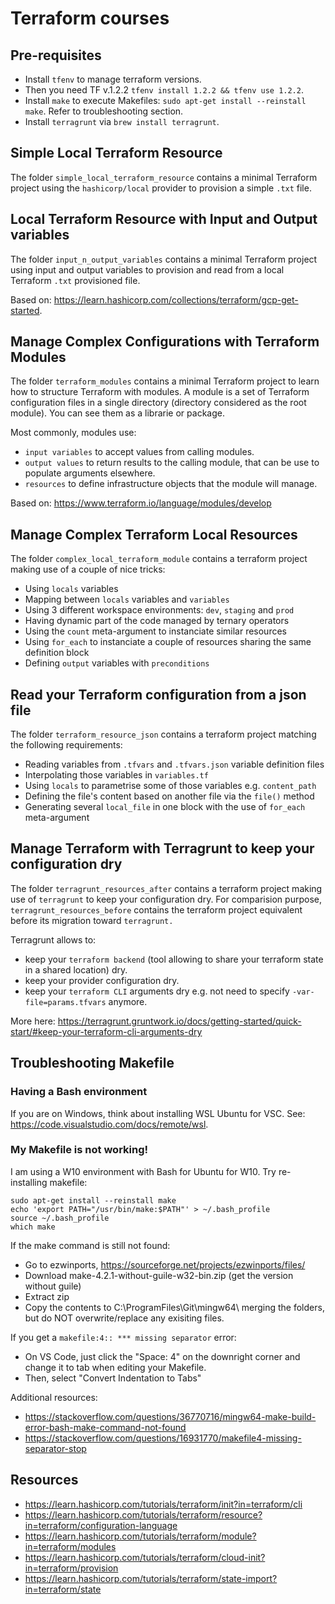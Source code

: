# Terraform courses

## Pre-requisites
- Install `tfenv` to manage terraform versions.
- Then you need TF v.1.2.2 `tfenv install 1.2.2 && tfenv use 1.2.2`.
- Install `make` to execute Makefiles: `sudo apt-get install --reinstall make`. Refer to troubleshooting section.
- Install `terragrunt` via `brew install terragrunt`.

## Simple Local Terraform Resource
The folder `simple_local_terraform_resource` contains a minimal Terraform project using the `hashicorp/local` provider to provision a simple `.txt` file.

## Local Terraform Resource with Input and Output variables
The folder `input_n_output_variables` contains a minimal Terraform project using input and output variables to provision and read from a local Terraform `.txt` provisioned file.

Based on: https://learn.hashicorp.com/collections/terraform/gcp-get-started.

## Manage Complex Configurations with Terraform Modules
The folder `terraform_modules` contains a minimal Terraform project to learn how to structure Terraform with modules.
A module is a set of Terraform configuration files in a single directory (directory considered as the root module).
You can see them as a librarie or package.

Most commonly, modules use:
- `input variables` to accept values from calling modules.
- `output values` to return results to the calling module, that can be use to populate arguments elsewhere.
- `resources` to define infrastructure objects that the module will manage.

Based on: https://www.terraform.io/language/modules/develop

## Manage Complex Terraform Local Resources
The folder `complex_local_terraform_module` contains a terraform project making use of a couple of nice tricks:
- Using `locals` variables
- Mapping between `locals` variables and `variables`
- Using 3 different workspace environments: `dev`, `staging` and `prod`
- Having dynamic part of the code managed by ternary operators
- Using the `count` meta-argument to instanciate similar resources
- Using `for_each` to instanciate a couple of resources sharing the same definition block
- Defining `output` variables with `preconditions`

## Read your Terraform configuration from a json file

The folder `terraform_resource_json` contains a terraform project matching the following requirements:
- Reading variables from `.tfvars` and `.tfvars.json` variable definition files
- Interpolating those variables in `variables.tf`
- Using `locals` to parametrise some of those variables e.g. `content_path`
- Defining the file's content based on another file via the `file()` method
- Generating several `local_file` in one block with the use of `for_each` meta-argument

## Manage Terraform with Terragrunt to keep your configuration dry
The folder `terragrunt_resources_after` contains a terraform project making use of `terragrunt` to keep your configuration dry.
For comparision purpose, `terragrunt_resources_before` contains the terraform project equivalent before its migration toward `terragrunt.`

Terragrunt allows to:
- keep your `terraform backend` (tool allowing to share your terraform state in a shared location) dry.
- keep your provider configuration dry.
- keep your `terraform CLI` arguments dry e.g. not need to specify `-var-file=params.tfvars` anymore.

More here: https://terragrunt.gruntwork.io/docs/getting-started/quick-start/#keep-your-terraform-cli-arguments-dry

## Troubleshooting Makefile

### Having a Bash environment
If you are on Windows, think about installing WSL Ubuntu for VSC. See: https://code.visualstudio.com/docs/remote/wsl.

### My Makefile is not working!
I am using a W10 environment with Bash for Ubuntu for W10. Try re-installing makefile:
```
sudo apt-get install --reinstall make
echo 'export PATH="/usr/bin/make:$PATH"' > ~/.bash_profile
source ~/.bash_profile
which make
```

If the make command is still not found:
- Go to ezwinports, https://sourceforge.net/projects/ezwinports/files/
- Download make-4.2.1-without-guile-w32-bin.zip (get the version without guile)
- Extract zip
- Copy the contents to C:\ProgramFiles\Git\mingw64\ merging the folders, but do NOT overwrite/replace any exisiting files.

If you get a `makefile:4:: *** missing separator` error:
- On VS Code, just click the "Space: 4" on the downright corner and change it to tab when editing your Makefile.
- Then, select "Convert Indentation to Tabs" 

Additional resources:
- https://stackoverflow.com/questions/36770716/mingw64-make-build-error-bash-make-command-not-found
- https://stackoverflow.com/questions/16931770/makefile4-missing-separator-stop

## Resources
- https://learn.hashicorp.com/tutorials/terraform/init?in=terraform/cli
- https://learn.hashicorp.com/tutorials/terraform/resource?in=terraform/configuration-language
- https://learn.hashicorp.com/tutorials/terraform/module?in=terraform/modules
- https://learn.hashicorp.com/tutorials/terraform/cloud-init?in=terraform/provision
- https://learn.hashicorp.com/tutorials/terraform/state-import?in=terraform/state